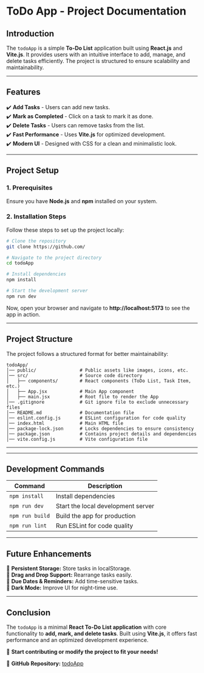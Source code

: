 # **ToDo App - Project Documentation**

## **Introduction**  
The `todoApp` is a simple **To-Do List** application built using **React.js** and **Vite.js**. It provides users with an intuitive interface to add, manage, and delete tasks efficiently. The project is structured to ensure scalability and maintainability.  

---

## **Features**  
✔️ **Add Tasks** - Users can add new tasks.  
✔️ **Mark as Completed** - Click on a task to mark it as done.  
✔️ **Delete Tasks** - Users can remove tasks from the list.  
✔️ **Fast Performance** - Uses **Vite.js** for optimized development.  
✔️ **Modern UI** - Designed with CSS for a clean and minimalistic look.  

---

## **Project Setup**  
### **1. Prerequisites**  
Ensure you have **Node.js** and **npm** installed on your system.  

### **2. Installation Steps**  
Follow these steps to set up the project locally:

```bash
# Clone the repository
git clone https://github.com/

# Navigate to the project directory
cd todoApp

# Install dependencies
npm install

# Start the development server
npm run dev
```
Now, open your browser and navigate to **http://localhost:5173** to see the app in action.  

---

## **Project Structure**  
The project follows a structured format for better maintainability:

```
todoApp/
│── public/                # Public assets like images, icons, etc.
│── src/                   # Source code directory
│   ├── components/        # React components (ToDo List, Task Item, etc.)
│   ├── App.jsx            # Main App component
│   ├── main.jsx           # Root file to render the App
│── .gitignore             # Git ignore file to exclude unnecessary files
│── README.md              # Documentation file
│── eslint.config.js       # ESLint configuration for code quality
│── index.html             # Main HTML file
│── package-lock.json      # Locks dependencies to ensure consistency
│── package.json           # Contains project details and dependencies
│── vite.config.js         # Vite configuration file
```

---


---

## **Development Commands**  
| Command | Description |
|---------|-------------|
| `npm install` | Install dependencies |
| `npm run dev` | Start the local development server |
| `npm run build` | Build the app for production |
| `npm run lint` | Run ESLint for code quality |

---

## **Future Enhancements**  
🔹 **Persistent Storage:** Store tasks in localStorage.  
🔹 **Drag and Drop Support:** Rearrange tasks easily.  
🔹 **Due Dates & Reminders:** Add time-sensitive tasks.  
🔹 **Dark Mode:** Improve UI for night-time use.  

---

## **Conclusion**  
The `todoApp` is a minimal **React To-Do List application** with core functionality to **add, mark, and delete tasks**. Built using **Vite.js**, it offers fast performance and an optimized development experience.

🚀 **Start contributing or modify the project to fit your needs!**  

🔗 **GitHub Repository:** [todoApp](https://github.com/3885M/To-Do-List)


